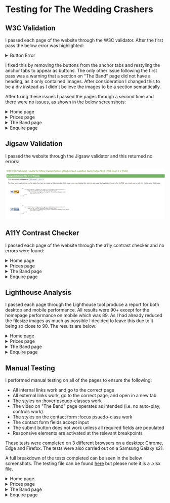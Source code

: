 # Testing for The Wedding Crashers

## W3C Validation

I passed each page of the website through the W3C validator. After the first pass the below error was highlighted:

<details><summary>Button Error</summary>

![button error screenshot](docs/testing/button-error.jpg)

</details>

I fixed this by removing the buttons from the anchor tabs and restyling the anchor tabs to appear as buttons. The only other issue following the first pass was a warning that a section on "The Band" page did not have a heading, as it only contained images. After consideration I changed this to be a div instead as I didn't believe the images to be a section semantically.

After fixing these issues I passed the pages through a second time and there were no issues, as shown in the below screenshots:

<details><summary>Home page</summary>

![home w3c screenshot](docs/testing/home-results-w3c.jpg)

</details>

<details><summary>Prices page</summary>

![prices w3c screenshot](docs/testing/prices-results-w3c.jpg)

</details>

<details><summary>The Band page</summary>

![band w3c screenshot](docs/testing/band-info-results-w3c.jpg)

</details>

<details><summary>Enquire page</summary>

![enquire w3c screenshot](docs/testing/enquire-results-w3c.jpg)

</details>

## Jigsaw Validation

I passed the website through the Jigsaw validator and this returned no errors:

![css jigsaw screenshot](docs/testing/css-results-jigsaw.jpg)

## A11Y Contrast Checker

I passed each page of the website through the a11y contrast checker and no errors were found:

<details><summary>Home page</summary>

![home a11y screenshot](docs/testing/home-results-a11y.jpg)

</details>

<details><summary>Prices page</summary>

![prices a11y screenshot](docs/testing/prices-results-a11y.jpg)

</details>

<details><summary>The Band page</summary>

![band a11y screenshot](docs/testing/band-info-results-a11y.jpg)

</details>

<details><summary>Enquire page</summary>

![enquire a11y screenshot](docs/testing/enquire-results-a11y.jpg)

</details>

## Lighthouse Analysis

I passed each page through the Lighthouse tool produce a report for both desktop and mobile performance. All results were 90+ except for the homepage performance on mobile which was 89. As I had already reduced the filesize images as much as possible I decided to leave this due to it being so close to 90. The results are below:

<details><summary>Home page</summary>

![home desktop lighthouse screenshot](docs/testing/home-desktop-lighthouse.jpg)
![home mobile lighthouse screenshot](docs/testing/home-mobile-lighthouse.jpg)

</details>

<details><summary>Prices page</summary>

![prices desktop lighthouse screenshot](docs/testing/prices-desktop-lighthouse.jpg)
![prices mobile lighthouse screenshot](docs/testing/prices-mobile-lighthouse.jpg)

</details>

<details><summary>The Band page</summary>

![band desktop lighthouse screenshot](docs/testing/band-desktop-lighthouse.jpg)
![band mobile lighthouse screenshot](docs/testing/band-mobile-lighthouse.jpg)

</details>

<details><summary>Enquire page</summary>

![enquire desktop lighthouse screenshot](docs/testing/enquire-desktop-lighthouse.jpg)
![enquire mobile lighthouse screenshot](docs/testing/enquire-mobile-lighthouse.jpg)

</details>

## Manual Testing

I performed manual testing on all of the pages to ensure the following:

- All internal links work and go to the correct page
- All external links work, go to the correct page, and open in a new tab
- The styles on :hover pseudo-classes work
- The video on "The Band" page operates as intended (i.e. no auto-play, controls work)
- The styles on the contact form :focus psuedo-class work
- The contact form fields accept input
- The submit button does not work unless all required fields are populated
- Responsive elements are activated at the relevant breakpoints

These tests were completed on 3 different browsers on a desktop: Chrome, Edge and Firefox. The tests were also carried out on a Samsung Galaxy s21.

A full breakdown of the tests completed can be seen in the below screenshots. The testing file can be found [here](docs/testing/wedding-crashers-testing.xlsx) but please note it is a .xlsx file.

<details><summary>Home page</summary>

![home manual testing screenshot](docs/testing/home-manual-testing.jpg)

</details>

<details><summary>Prices page</summary>

![prices manual testing screenshot](docs/testing/prices-manual-testing.jpg)

</details>

<details><summary>The Band page</summary>

![band manual testing screenshot](docs/testing/band-manual-testing.jpg)

</details>

<details><summary>Enquire page</summary>

![enquire manual testing screenshot](docs/testing/enquire-manual-testing.jpg)

</details>